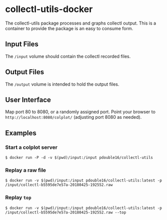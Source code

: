 # collectl-utils-docker

The collectl-utils package processes and graphs collectl output. This is a container to provide the package is an easy to consume form.

## Input Files

The `/input` volume should contain the collectl recorded files.

## Output Files

The `/output` volume is intended to hold the output files.

## User Interface

Map port 80 to 8080, or a randomly assigned port. Point your browser to `http://localhost:8080/colplot/` (adjusting port 8080 as needed).

## Examples

### Start a colplot server

```shell
$ docker run -P -d -v $(pwd)/input:/input pdouble16/collectl-utils
```

### Replay a raw file

```shell
$ docker run -v $(pwd)/input:/input pdouble16/collectl-utils:latest -p /input/collectl-b5595de7e57a-20180425-192552.raw
```
### Replay `top`

```shell
$ docker run -v $(pwd)/input:/input pdouble16/collectl-utils:latest -p /input/collectl-b5595de7e57a-20180425-192552.raw --top
```
